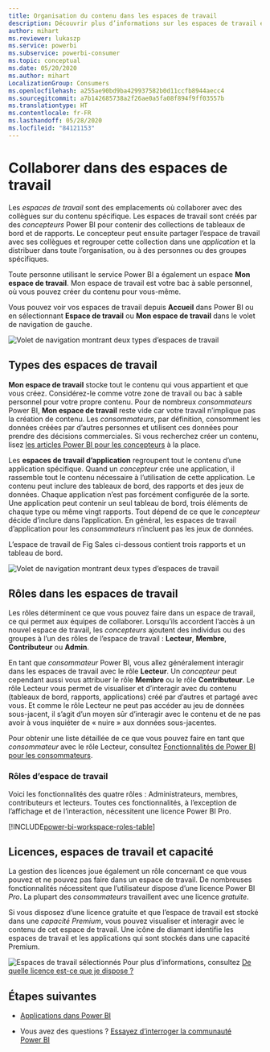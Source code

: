 ```yaml
---
title: Organisation du contenu dans les espaces de travail
description: Découvrir plus d’informations sur les espaces de travail et les rôles d’espace de travail
author: mihart
ms.reviewer: lukaszp
ms.service: powerbi
ms.subservice: powerbi-consumer
ms.topic: conceptual
ms.date: 05/20/2020
ms.author: mihart
LocalizationGroup: Consumers
ms.openlocfilehash: a255ae90bd9ba429937582b0d11ccfb8944aecc4
ms.sourcegitcommit: a7b142685738a2f26ae0a5fa08f894f9ff03557b
ms.translationtype: HT
ms.contentlocale: fr-FR
ms.lasthandoff: 05/28/2020
ms.locfileid: "84121153"
---
```

# <a name="collaborate-in-workspaces"></a>Collaborer dans des espaces de travail

 Les *espaces de travail* sont des emplacements où collaborer avec des collègues sur du contenu spécifique. Les espaces de travail sont créés par des *concepteurs* Power BI pour contenir des collections de tableaux de bord et de rapports. Le concepteur peut ensuite partager l’espace de travail avec ses collègues et regrouper cette collection dans une *application* et la distribuer dans toute l’organisation, ou à des personnes ou des groupes spécifiques. 

 Toute personne utilisant le service Power BI a également un espace **Mon espace de travail**.  Mon espace de travail est votre bac à sable personnel, où vous pouvez créer du contenu pour vous-même.

 Vous pouvez voir vos espaces de travail depuis **Accueil** dans Power BI ou en sélectionnant **Espace de travail** ou **Mon espace de travail** dans le volet de navigation de gauche.

 ![Volet de navigation montrant deux types d’espaces de travail](media/end-user-workspaces/power-bi-home.png)

## <a name="types-of-workspaces"></a>Types des espaces de travail
**Mon espace de travail** stocke tout le contenu qui vous appartient et que vous créez. Considérez-le comme votre zone de travail ou bac à sable personnel pour votre propre contenu. Pour de nombreux *consommateurs* Power BI, **Mon espace de travail** reste vide car votre travail n’implique pas la création de contenu. Les *consommateurs*, par définition, consomment les données créées par d’autres personnes et utilisent ces données pour prendre des décisions commerciales. Si vous recherchez créer un contenu, lisez [les articles Power BI pour les concepteurs](../create-reports/index.yml) à la place.

Les **espaces de travail d’application** regroupent tout le contenu d’une application spécifique. Quand un *concepteur* crée une application, il rassemble tout le contenu nécessaire à l’utilisation de cette application. Le contenu peut inclure des tableaux de bord, des rapports et des jeux de données. Chaque application n’est pas forcément configurée de la sorte. Une application peut contenir un seul tableau de bord, trois éléments de chaque type ou même vingt rapports. Tout dépend de ce que le *concepteur* décide d’inclure dans l’application. En général, les espaces de travail d’application pour les *consommateurs* n’incluent pas les jeux de données.

L’espace de travail de Fig Sales ci-dessous contient trois rapports et un tableau de bord. 

![Volet de navigation montrant deux types d’espaces de travail](media/end-user-workspaces/power-bi-app-workspace.png)

## <a name="roles-in-the-workspaces"></a>Rôles dans les espaces de travail

Les rôles déterminent ce que vous pouvez faire dans un espace de travail, ce qui permet aux équipes de collaborer.  Lorsqu’ils accordent l’accès à un nouvel espace de travail, les *concepteurs* ajoutent des individus ou des groupes à l’un des rôles de l’espace de travail : **Lecteur**, **Membre**, **Contributeur** ou **Admin**. 


En tant que *consommateur* Power BI, vous allez généralement interagir dans les espaces de travail avec le rôle **Lecteur**. Un *concepteur* peut cependant aussi vous attribuer le rôle **Membre** ou le rôle **Contributeur**. Le rôle Lecteur vous permet de visualiser et d’interagir avec du contenu (tableaux de bord, rapports, applications) créé par d’autres et partagé avec vous. Et comme le rôle Lecteur ne peut pas accéder au jeu de données sous-jacent, il s’agit d’un moyen sûr d’interagir avec le contenu et de ne pas avoir à vous inquiéter de « nuire » aux données sous-jacentes.


Pour obtenir une liste détaillée de ce que vous pouvez faire en tant que *consommateur* avec le rôle Lecteur, consultez [Fonctionnalités de Power BI pour les consommateurs](end-user-features.md).


### <a name="workspace-roles"></a>Rôles d’espace de travail

Voici les fonctionnalités des quatre rôles : Administrateurs, membres, contributeurs et lecteurs. Toutes ces fonctionnalités, à l’exception de l’affichage et de l’interaction, nécessitent une licence Power BI Pro.

[!INCLUDE[power-bi-workspace-roles-table](../includes/power-bi-workspace-roles-table.md)]

## <a name="licensing-workspaces-and-capacity"></a>Licences, espaces de travail et capacité
La gestion des licences joue également un rôle concernant ce que vous pouvez et ne pouvez pas faire dans un espace de travail. De nombreuses fonctionnalités nécessitent que l’utilisateur dispose d’une licence Power BI *Pro*. La plupart des *consommateurs* travaillent avec une licence *gratuite*. 

Si vous disposez d’une licence gratuite et que l’espace de travail est stocké dans une *capacité Premium*, vous pouvez visualiser et interagir avec le contenu de cet espace de travail. Une icône de diamant identifie les espaces de travail et les applications qui sont stockés dans une capacité Premium.

![Espaces de travail sélectionnés](media/end-user-workspaces/power-bi-diamond.png) Pour plus d’informations, consultez [De quelle licence est-ce que je dispose ?](end-user-license.md)



## <a name="next-steps"></a>Étapes suivantes
* [Applications dans Power BI](end-user-apps.md)    

* Vous avez des questions ? [Essayez d’interroger la communauté Power BI](https://community.powerbi.com/)

